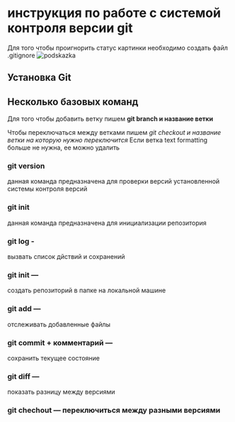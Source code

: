 # инструкция по работе с системой контроля версии git
Для того чтобы проигнорить статус картинки необходимо создать файл .gitignore
![podskazka](001.png)
## Установка Git

## Несколько базовых команд 

Для того чтобы добавить ветку пишем __git branch и название ветки__

Чтобы переключаться между ветками пишем *git checkout и название ветки на которую нужно переключится*
Если ветка text formatting больше не нужна, ее можно удалить

### git version

данная команда предназначена для проверки версий установленной системы контроля версий

### git init

данная команда предназначена для инициализации репозитория

### git log  - 
вызвать список дйствий и сохранений

### git init — 
создать репозиторий в папке на локальной машине

### git add — 
отслеживать добавленные файлы

### git commit + комментарий —
 сохранить текущее состояние

### git diff — 
показать разницу между версиями

### git chechout — переключиться между разными версиями